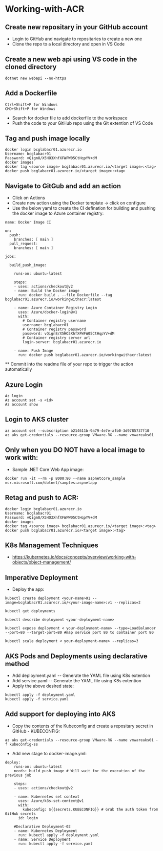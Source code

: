 # Working-with-ACR

## Create new repositary in your GitHub account
* Login to GitHub and navigate to repositaries to create a new one
* Clone the repo to a local directory and open in VS Code

## Create a new web api using VS code in the cloned directory
```
dotnet new webapi --no-https
```

## Add a Dockerfile
```
Ctrl+Shift+P for Windows
CMD+Shift+P for Windows
```
* Search for docker file to add dockerfile to the workspace
* Push the code to your GitHub repo using the Git extention of VS Code

## Tag and push image locally
```
docker login bcglabacr01.azurecr.io
Username: bcglabacr01
Password: vQign8/X5HO3XhfXFWFW05CtHqpYV+dM
docker images
docker tag <source image> bcglabacr01.azurecr.io/<target image>:<tag>
docker push bcglabacr01.azurecr.io/<target image>:<tag>
```

## Navigate to GitGub and add an action
* Click on Actions
* Create new action using the Docker template -> click on configure
* Use the below yaml to create the CI defination for building and pushing the docker image to Azure container registry:
```
name: Docker Image CI

on:
  push:
    branches: [ main ]
  pull_request:
    branches: [ main ]

jobs:

  build_push_image:

    runs-on: ubuntu-latest
    
    steps:
    - uses: actions/checkout@v2
    - name: Build the Docker image
      run: docker build . --file Dockerfile --tag bcglabacr01.azurecr.io/workingwithacr:latest
     
    - name: Azure Container Registry Login
      uses: Azure/docker-login@v1
      with:
        # Container registry username
        username: bcglabacr01
        # Container registry password
        password: vQign8/X5HO3XhfXFWFW05CtHqpYV+dM 
        # Container registry server url
        login-server: bcglabacr01.azurecr.io
        
    - name: Push Image  
      run: docker push bcglabacr01.azurecr.io/workingwithacr:latest
   ```
   ** Commit into the readme file of your repo to trigger the action automatically
   
## Azure Login 
```
Az login 
Az account set -s <id>
Az account show
```

## Login to AKS cluster
```
az account set --subscription b214611b-9a79-4e7e-afb0-3d9785737f10
az aks get-credentials --resource-group VMware-RG --name vmwareaks01
```

## Only when you DO NOT have a local image to work with:
* Sample .NET Core Web App image:
```
docker run -it --rm -p 8000:80 --name aspnetcore_sample mcr.microsoft.com/dotnet/samples:aspnetapp
```

## Retag and push to ACR:
```
docker login bcglabacr01.azurecr.io
Username: bcglabacr01
Password: vQign8/X5HO3XhfXFWFW05CtHqpYV+dM
docker images
docker tag <source image> bcglabacr01.azurecr.io/<target image>:<tag>
docker push bcglabacr01.azurecr.io/<target image>:<tag>
```


## K8s Management Techniques
* https://kubernetes.io/docs/concepts/overview/working-with-objects/object-management/

## Imperative Deployment

* Deploy the app:
```
kubectl create deployment <your-name>01 --image=bcglabacr01.azurecr.io/<your-image-name>:v1 --replicas=2

kubectl get deployments

kubectl describe deployment <your-deployment-name>

kubectl expose deployment < your-deployment-name> --type=LoadBalancer --port=80 --target-port=80 #map service port 80 to container port 80

kubectl scale deployment < your-deployment-name> --replicas=3
```

## AKS Pods and Deployments using declarative method
* Add deployment.yaml -- Generate the YAML file using K8s extention
* Add service.yaml -- Generate the YAML file using K8s extention
* Apply the above desired state:
```
kubectl apply -f deployment.yaml
kubectl apply -f service.yaml
```

## Add support for deploying into AKS
* Copy the contents of the Kubeconfig and create a repositary secret in GitHub - KUBECONFIG:
```
az aks get-credentials --resource-group VMware-RG --name vmwareaks01 -f kubeconfig-ss
```

* Add new stage to docker-image.yml:
```
deploy:
    runs-on: ubuntu-latest
    needs: build_push_image # Will wait for the execution of the previous job 

    steps:
    - uses: actions/checkout@v2

    - name: Kubernetes set context
      uses: Azure/k8s-set-context@v1
      with:
        kubeconfig: ${{secrets.KUBECONFIG}} # Grab the auth token from GitHub secrets
      id: login

    #Declarative Deployment-02
    - name: Kubernetes Deployment
      run: kubectl apply -f deployment.yaml
    - name: Service Deployment
      run: kubectl apply -f service.yaml
```